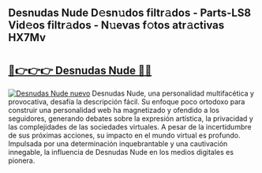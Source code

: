 ## Desnudas Nude D𝚎sn𝚞dos filtr𝚊dos - Parts-LS8 Vid𝚎os filtr𝚊dos - N𝚞evas f𝚘tos atr𝚊ctivas HX7Mv

# <h2><a href="http://mb4sh1.tromn.icu/?c=Desnudas+Nude">🔗👉👉👉 Desnudas Nude 🔗🔗</a></h2>

[![Desnudas Nude nuevo](https://i.imgur.com/pEAQMta.gif)](http://mb4sh1.tromn.icu/?c=Desnudas+Nude)
Desnudas Nude, una personalidad multifacética y provocativa, desafía la descripción fácil. Su enfoque poco ortodoxo para construir una personalidad web ha magnetizado y ofendido a los seguidores, generando debates sobre la expresión artística, la privacidad y las complejidades de las sociedades virtuales. A pesar de la incertidumbre de sus próximas acciones, su impacto en el mundo virtual es profundo. Impulsada por una determinación inquebrantable y una cautivación innegable, la influencia de Desnudas Nude en los medios digitales es pionera.
